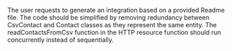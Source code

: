 The user requests to generate an integration based on a provided Readme file. The code should be simplified by removing redundancy between CsvContact and Contact classes as they represent the same entity. The readContactsFromCsv function in the HTTP resource function should run concurrently instead of sequentially.
